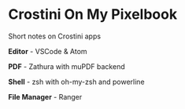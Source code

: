 # Crostini On My Pixelbook
Short notes on Crostini apps


<b>Editor</b> - VSCode & Atom

<b>PDF</b> - Zathura with muPDF backend

<b>Shell</b> - zsh with oh-my-zsh and powerline


<b>File Manager</b> - Ranger
